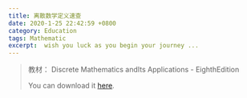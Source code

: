 ```yaml
---
title: 离散数学定义速查
date: 2020-1-25 22:42:59 +0800
category: Education
tags: Mathematic
excerpt:  wish you luck as you begin your journey ...
---
```




> 教材： Discrete Mathematics andIts Applications - EighthEdition
>
> You can download it [here](https://www.academia.edu/39478917/Discrete_Mathematics_Applications_and_Its_E_i_g_h_t_h_E_d_i_t_i_o_n).
